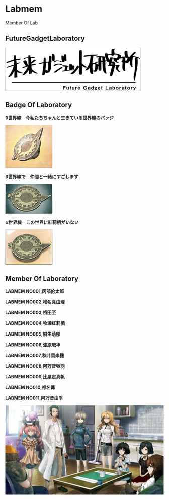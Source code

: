 # Labmem
Member Of Lab

## FutureGadgetLaboratory
![LabPicture](https://github.com/Future-Gadget-Laboratory/Labmem/blob/master/%E6%9C%AA%E6%9D%A5%E9%81%93%E5%85%B7%E7%A0%94%E7%A9%B6%E6%89%80-2.png)

## Badge Of Laboratory
**β世界線　今私たちちゃんと生きている世界線のバッジ**

![CurrentBadge](https://github.com/Future-Gadget-Laboratory/Labmem/blob/master/%E6%9C%AA%E6%9D%A5%E9%81%93%E5%85%B7%E7%A0%94%E7%A9%B6%E6%89%80-%E5%BE%BD%E7%AB%A0-2-min.jpg )

**β世界線で　仲間と一緒にすごします**

![CurrentBadge](https://github.com/Future-Gadget-Laboratory/Labmem/blob/master/%E5%BE%BD%E7%AB%A0%CE%B2-2-min.png )

**α世界線　この世界に紅莉栖がいない**

![CurrentBadge](https://github.com/Future-Gadget-Laboratory/Labmem/blob/master/%E5%BE%BD%E7%AB%A0%CE%B1-2-min.png )
## Member Of Laboratory

**LABMEM NO001,冈部伦太郎**

**LABMEM NO002,椎名真由理**

**LABMEM NO003,桥田至**

**LABMEM NO004,牧濑红莉栖**

**LABMEM NO005,桐生萌郁**

**LABMEM NO006,漆原琉华**

**LABMEM NO007,秋叶留未穗**

**LABMEM NO008,阿万音铃羽**

**LABMEM NO009,比屋定真帆**

**LABMEM NO010,椎名篝**

**LABMEM NO011,阿万音由季**

![LabMemberPicture](https://github.com/Future-Gadget-Laboratory/Labmem/blob/master/%E6%9C%AA%E6%9D%A5%E3%82%AC%E3%82%B8%E3%82%A7%E3%83%83%E3%83%88%E7%A0%94%E7%A9%B6%E6%89%80.jpg)
